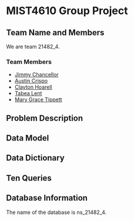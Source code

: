# MIST4610 Group Project
## Team Name and Members
We are team 21482_4. <br>

### Team Members <br>
* [Jimmy Chancellor](____) <br>
* [Austin Crispo](____) <br>
* [Clayton Hoarell](____) <br>
* [Tabea Lent](____) <br>
* [Mary Grace Tippett](https://github.com/mgtipp/MIST4610_project)

## Problem Description

## Data Model

## Data Dictionary

## Ten Queries

## Database Information
The name of the database is ns_21482_4.
